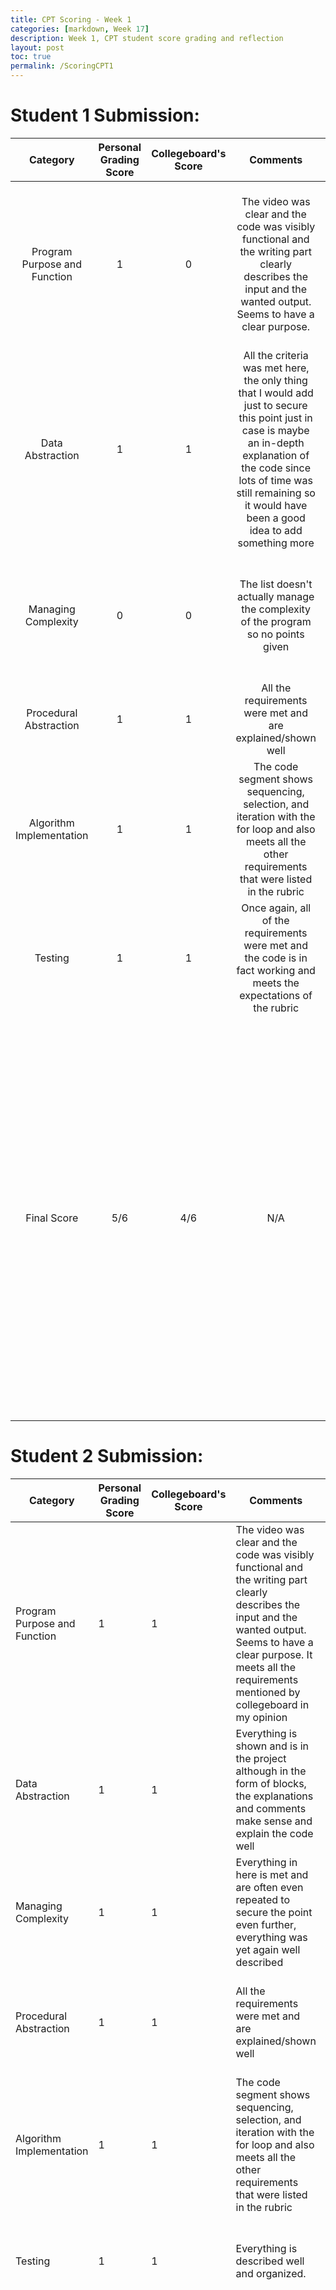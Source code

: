 ```yaml
---
title: CPT Scoring - Week 1
categories: [markdown, Week 17]
description: Week 1, CPT student score grading and reflection
layout: post
toc: true
permalink: /ScoringCPT1
---
```

# Student 1 Submission:
|Category|Personal Grading Score|Collegeboard's Score|Comments|Reflection|
|:---:|:---:|:---:|:---:|:---:|
|Program Purpose and Function|1|0|The video was clear and the code was visibly functional and the writing part clearly describes the input and the wanted output. Seems to have a clear purpose.|The purpose described is just describing the process of the program rather than its uses to the user and its purpose outside of the code|
|Data Abstraction|1|1|All the criteria was met here, the only thing that I would add just to secure this point just in case is maybe an in-depth explanation of the code since lots of time was still remaining so it would have been a good idea to add something more|Same as the comment I left, just add some more in-depth explanations|
|Managing Complexity|0|0|The list doesn't actually manage the complexity of the program so no points given|Still the same comment, the list doesn't manage the complexity so they lose the point for this category|
|Procedural Abstraction|1|1|All the requirements were met and are explained/shown well|Still agree with the comment I had earlier|
|Algorithm Implementation|1|1|The code segment shows sequencing, selection, and iteration with the for loop and also meets all the other requirements that were listed in the rubric|Agree with the comment I left first time around|
|Testing|1|1| Once again, all of the requirements were met and the code is in fact working and meets the expectations of the rubric |The same as the comment I left|
|Final Score|5/6|4/6|N/A| I thought the purpose applied to the the code only but you have to look more to how it can help other people and the purpose it presents outside of the code, Otherwise, I think that I did a decent job of grading this Student, but yeah, I need to think less vaguely and think more about what collegeboard is going to be grading like and how they would judge these students|

# Student 2 Submission:
|Category|Personal Grading Score|Collegeboard's Score|Comments|Reflection|
|---|---|---|---|---|
|Program Purpose and Function|1|1|The video was clear and the code was visibly functional and the writing part clearly describes the input and the wanted output. Seems to have a clear purpose. It meets all the requirements mentioned by collegeboard in my opinion|The code met all the criteria, and is a pretty code example of the first category|
|Data Abstraction|1|1|Everything is shown and is in the project although in the form of blocks, the explanations and comments make sense and explain the code well|Same as the comment I left, remember to include comments in code and other parts for my own CPT|
|Managing Complexity|1|1|Everything in here is met and are often even repeated to secure the point even further, everything was yet again well described | Same as the comment, good example of a good Managing Complexity|
|Procedural Abstraction|1|1|All the requirements were met and are explained/shown well|Same as the comment, nothing too special but met all the criteria in the rubric and was good|
|Algorithm Implementation|1|1|The code segment shows sequencing, selection, and iteration with the for loop and also meets all the other requirements that were listed in the rubric|Agree with the comment|
|Testing|1|1|Everything is described well and organized. | The code really shows organization and is easy to understand and follow|
|Final Score|6/6|6/6|N/A|I graded the same as collegeboard, but I also learnt a lot of things from this persons submission, the amount of comments and the organizations and explanations all make the video really easy to follow along with and the. This person was very organized and it shows their interest in the CPT and it also shows how they weren't just doing it to do it but put in a lot of thoughts and work into making this work.|